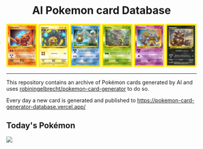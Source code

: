 <h1 align="center">AI Pokemon card Database</h1>

<p align="center">
  <img src="https://github.com/robiningelbrecht/pokemon-card-generator/raw/master/readme/banner.png" alt="Banner">
</p>

---

This repository contains an archive of Pokémon cards generated by AI and uses 
[robiningelbrecht/pokemon-card-generator](https://github.com/robiningelbrecht/pokemon-card-generator) to do so.

Every day a new card is generated and published to https://pokemon-card-generator-database.vercel.app/

## Today's Pokémon

<!--START_SECTION:pokemon-->
![](https://raw.githubusercontent.com/robiningelbrecht/pokemon-card-generator-database/master/cards/card-159d78de-a470-49e3-bfd3-b4535c0d0f72.svg)
<!--END_SECTION:pokemon-->
